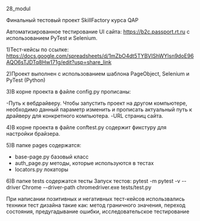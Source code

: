 28_modul

Финальный тестовый проект SkillFactory курса QAP

Автоматизированное тестирование UI сайта: https://b2c.passport.rt.ru с использованием PyTest и Selenium.

1)Тест-кейсы по ссылке: https://docs.google.com/spreadsheets/d/1mZbO4dt5TYBVIShWYlsn9doE96AQO6sTJDTq8Hw171g/edit?usp=share_link

2)Проект выполнен с использованием шаблона PageObject, Selenium и PyTest (Python)

3)В корне проекта в файле config.py прописаны:

-Путь к вебдрайверу. Чтобы запустить проект на другом компьютере, необходимо данный параметр изменить и прописать актуальный путь к драйверу для конкретного компьютера.
-URL страниц сайта.

4)В корне проекта в файле conftest.py содержит фикстуру для настройки брайзера.

5)В папке pages содержатся:
- base-page.py базовый класс
- auth_page.py методы, которые используются в тестах
- locators.py локаторы

6)В папке tests содержатся тесты
Запуск тестов:
pytest -m pytest -v --driver Chrome --driver-path chromedriver.exe tests/test.py

При написании позитивных и негативных тест-кейсов использвались техники тест дизайна такие как: метод граничного значения, переход состояния, предугадывание ошибки, исследовательское тестирование
